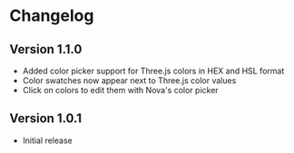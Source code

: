 # Changelog

## Version 1.1.0

- Added color picker support for Three.js colors in HEX and HSL format
- Color swatches now appear next to Three.js color values
- Click on colors to edit them with Nova's color picker

## Version 1.0.1

- Initial release
